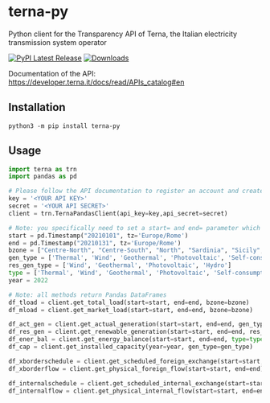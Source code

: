# terna-py
Python client for the Transparency API of Terna, the Italian electricity transmission system operator

[![PyPI Latest Release](https://img.shields.io/pypi/v/terna-py.svg)](https://pypi.org/project/terna-py/)
[![Downloads](https://static.pepy.tech/badge/terna-py)](https://pypi.org/project/terna-py/)

Documentation of the API: https://developer.terna.it/docs/read/APIs_catalog#en

## Installation
`python3 -m pip install terna-py`

## Usage
```python
import terna as trn
import pandas as pd

# Please follow the API documentation to register an account and create credentials
key = '<YOUR API KEY>'
secret = '<YOUR API SECRET>'
client = trn.TernaPandasClient(api_key=key,api_secret=secret)

# Note: you specifically need to set a start= and end= parameter which should be a pandas timestamp with timezone
start = pd.Timestamp("20210101", tz='Europe/Rome')
end = pd.Timestamp("20210131", tz='Europe/Rome')
bzone = ["Centre-North", "Centre-South", "North", "Sardinia", "Sicily", "South", "Calabria", "Italy"]
gen_type = ['Thermal', 'Wind', 'Geothermal', 'Photovoltaic', 'Self-consumption', 'Hydro']
res_gen_type = ['Wind', 'Geothermal', 'Photovoltaic', 'Hydro']
type = ['Thermal', 'Wind', 'Geothermal', 'Photovoltaic', 'Self-consumption', 'Hydro', 'Pumping-consumption', 'Net Foreign Exchange']
year = 2022

# Note: all methods return Pandas DataFrames
df_tload = client.get_total_load(start=start, end=end, bzone=bzone)
df_mload = client.get_market_load(start=start, end=end, bzone=bzone)

df_act_gen = client.get_actual_generation(start=start, end=end, gen_type=gen_type)
df_res_gen = client.get_renewable_generation(start=start, end=end, res_gen_type=res_gen_type)
df_ener_bal = client.get_energy_balance(start=start, end=end, type=type)
df_cap = client.get_installed_capacity(year=year, gen_type=gen_type)

df_xborderschedule = client.get_scheduled_foreign_exchange(start=start, end=end)
df_xborderflow = client.get_physical_foreign_flow(start=start, end=end)

df_internalschedule = client.get_scheduled_internal_exchange(start=start, end=end)
df_internalflow = client.get_physical_internal_flow(start=start, end=end)
```

